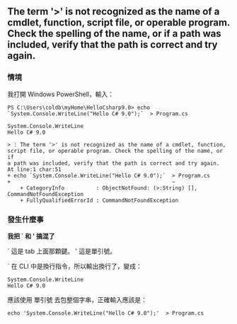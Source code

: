 ##  The term '>' is not recognized as the name of a cmdlet, function, script file, or operable program. Check the spelling of the name, or if a path was included, verify that the path is correct and try again.

### 情境

我打開 Windows PowerShell，輸入：

```
PS C:\Users\coldb\myHome\HelloCsharp9.0> echo `System.Console.WriteLine("Hello C# 9.0");`  > Program.cs

System.Console.WriteLine
Hello C# 9.0

> : The term '>' is not recognized as the name of a cmdlet, function, script file, or operable program. Check the spelling of the name, or if
a path was included, verify that the path is correct and try again.
At line:1 char:51
+ echo `System.Console.WriteLine("Hello C# 9.0");`  > Program.cs
+                                                   ~
    + CategoryInfo          : ObjectNotFound: (>:String) [], CommandNotFoundException
    + FullyQualifiedErrorId : CommandNotFoundException
```

### 發生什麼事

**我把 ` 和 ' 搞混了**

` 這是 tab 上面那顆鍵。
' 這是單引號。

` 在 CLI 中是換行指令，所以輸出換行了，變成：

```
System.Console.WriteLine
Hello C# 9.0
```

應該使用 單引號 去包整個字串，正確輸入應該是：

`echo 'System.Console.WriteLine("Hello C# 9.0");'  > Program.cs`